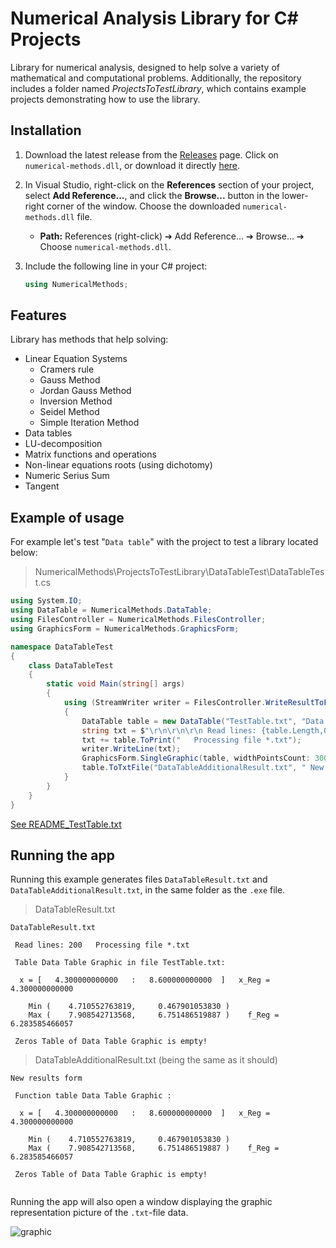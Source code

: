 # Numerical Analysis Library for C# Projects

Library for numerical analysis, designed to help solve a variety of mathematical and computational problems. Additionally, the repository includes a folder named *ProjectsToTestLibrary*, which contains example projects demonstrating how to use the library.

## Installation

1. Download the latest release from the [Releases](https://github.com/malandrii/numerical-methods-library/releases) page. Click on `numerical-methods.dll`, or download it directly [here](https://github.com/malandrii/numerical-methods-library/releases/download/v1.0/numerical-methods.dll).

2. In Visual Studio, right-click on the **References** section of your project, select **Add Reference...**, and click the **Browse...** button in the lower-right corner of the window. Choose the downloaded `numerical-methods.dll` file.
   - **Path:** References (right-click) ➔ Add Reference... ➔ Browse... ➔ Choose `numerical-methods.dll`.
   
3. Include the following line in your C# project:
   ```csharp
   using NumericalMethods;

## Features

Library has methods that help solving:
* Linear Equation Systems
  * Cramers rule
  * Gauss Method
  * Jordan Gauss Method
  * Inversion Method
  * Seidel Method
  * Simple Iteration Method
* Data tables
* LU-decomposition
* Matrix functions and operations
* Non-linear equations roots (using dichotomy)
* Numeric Serius Sum
* Tangent

## Example of usage

For example let's test "`Data table`" with the project to test a library located below:
> NumericalMethods\ProjectsToTestLibrary\DataTableTest\DataTableTest.cs
```c#
using System.IO;
using DataTable = NumericalMethods.DataTable;
using FilesController = NumericalMethods.FilesController;
using GraphicsForm = NumericalMethods.GraphicsForm;

namespace DataTableTest
{
    class DataTableTest
    {
        static void Main(string[] args)
        {
            using (StreamWriter writer = FilesController.WriteResultToFile("DataTableResult.txt"))
            {
                DataTable table = new DataTable("TestTable.txt", "Data Table Graphic");
                string txt = $"\r\n\r\n\r\n Read lines: {table.Length,0}";
                txt += table.ToPrint("   Processing file *.txt");
                writer.WriteLine(txt);
                GraphicsForm.SingleGraphic(table, widthPointsCount: 300, heightPointsCount: 500);
                table.ToTxtFile("DataTableAdditionalResult.txt", " New results form");
            }
        }
    }
}
```
[See README_TestTable.txt](https://raw.githubusercontent.com/malandrii/numerical-methods-library/refs/heads/master/README_TestTable.txt)
## Running the app </br>
Running this example generates files `DataTableResult.txt` and `DataTableAdditionalResult.txt`, in the same folder as the `.exe` file. </br>
> DataTableResult.txt
```
DataTableResult.txt

 Read lines: 200   Processing file *.txt

 Table Data Table Graphic in file TestTable.txt:
 
  x = [   4.300000000000   :   8.600000000000  ]   x_Reg =   4.300000000000

    Min (    4.710552763819,     0.467901053830 )
    Max (    7.908542713568,     6.751486519887 )    f_Reg =   6.283585466057

 Zeros Table of Data Table Graphic is empty!

```
> DataTableAdditionalResult.txt (being the same as it should)
```
New results form

 Function table Data Table Graphic : 
 
  x = [   4.300000000000   :   8.600000000000  ]   x_Reg =   4.300000000000

    Min (    4.710552763819,     0.467901053830 )
    Max (    7.908542713568,     6.751486519887 )    f_Reg =   6.283585466057

 Zeros Table of Data Table Graphic is empty!
 
```

Running the app will also open a window displaying the graphic representation picture of the `.txt`-file data.

![graphic](https://user-images.githubusercontent.com/111363234/206312290-afcc5019-f3b3-46b4-8e56-44b1aa2f2910.png)

